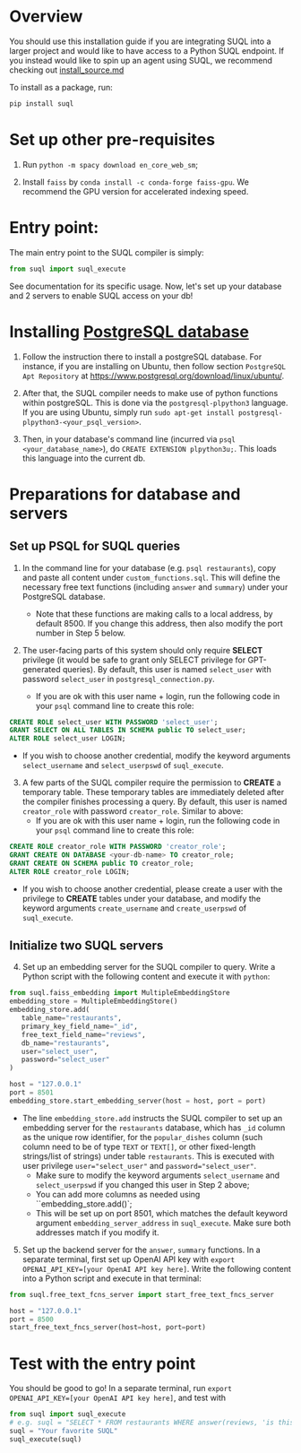 # Overview

You should use this installation guide if you are integrating SUQL into a larger project and would like to have access to a Python SUQL endpoint. If you instead would like to spin up an agent using SUQL, we recommend checking out [install_source.md](install_source.md)

To install as a package, run:

```bash
pip install suql
```

# Set up other pre-requisites

1. Run `python -m spacy download en_core_web_sm`;

2. Install `faiss` by `conda install -c conda-forge faiss-gpu`. We recommend the GPU version for accelerated indexing speed. 

# Entry point:

The main entry point to the SUQL compiler is simply:
```python
from suql import suql_execute
```
See documentation for its specific usage. Now, let's set up your database and 2 servers to enable SUQL access on your db!

# Installing [PostgreSQL database](https://www.postgresql.org/)

1. Follow the instruction there to install a postgreSQL database. For instance, if you are installing on Ubuntu, then follow section `PostgreSQL Apt Repository` at https://www.postgresql.org/download/linux/ubuntu/.

2. After that, the SUQL compiler needs to make use of python functions within postgreSQL. This is done via the `postgresql-plpython3` language. If you are using Ubuntu, simply run `sudo apt-get install postgresql-plpython3-<your_psql_version>`.

3. Then, in your database's command line (incurred via `psql <your_database_name>`), do `CREATE EXTENSION plpython3u;`. This loads this language into the current db. 

# Preparations for database and servers

## Set up PSQL for SUQL queries

1. In the command line for your database (e.g. `psql restaurants`), copy and paste all content under `custom_functions.sql`. This will define the necessary free text functions (including `answer` and `summary`) under your PostgreSQL database.
   - Note that these functions are making calls to a local address, by default 8500. If you change this address, then also modify the port number in Step 5 below.

2. The user-facing parts of this system should only require **SELECT** privilege (it would be safe to grant only SELECT privilege for GPT-generated queries). By default, this user is named `select_user` with password `select_user` in `postgresql_connection.py`.
   - If you are ok with this user name + login, run the following code in your `psql` command line to create this role:
```sql
CREATE ROLE select_user WITH PASSWORD 'select_user';
GRANT SELECT ON ALL TABLES IN SCHEMA public TO select_user;
ALTER ROLE select_user LOGIN;
```
   - If you wish to choose another credential, modify the keyword arguments `select_username` and `select_userpswd` of `suql_execute`.

3. A few parts of the SUQL compiler require the permission to **CREATE** a temporary table. These temporary tables are immediately deleted after the compiler finishes processing a query. By default, this user is named `creator_role` with password `creator_role`. Similar to above:
   - If you are ok with this user name + login, run the following code in your `psql` command line to create this role:
```sql
CREATE ROLE creator_role WITH PASSWORD 'creator_role';
GRANT CREATE ON DATABASE <your-db-name> TO creator_role;
GRANT CREATE ON SCHEMA public TO creator_role;
ALTER ROLE creator_role LOGIN;
```
   - If you wish to choose another credential, please create a user with the privilege to **CREATE** tables under your database, and modify the keyword arguments `create_username` and `create_userpswd` of `suql_execute`.

## Initialize two SUQL servers

4. Set up an embedding server for the SUQL compiler to query. Write a Python script with the following content and execute it with `python`:
```python
from suql.faiss_embedding import MultipleEmbeddingStore
embedding_store = MultipleEmbeddingStore()
embedding_store.add(
   table_name="restaurants",
   primary_key_field_name="_id",
   free_text_field_name="reviews",
   db_name="restaurants",
   user="select_user",
   password="select_user"
)

host = "127.0.0.1"
port = 8501
embedding_store.start_embedding_server(host = host, port = port)
```

- The line `embedding_store.add` instructs the SUQL compiler to set up an embedding server for the `restaurants` database, which has `_id` column as the unique row identifier, for the `popular_dishes` column (such column need to be of type `TEXT` or `TEXT[]`, or other fixed-length strings/list of strings) under table `restaurants`. This is executed with user privilege `user="select_user"` and `password="select_user"`. 
    - Make sure to modify the keyword arguments `select_username` and `select_userpswd` if you changed this user in Step 2 above;
    - You can add more columns as needed using ``embedding_store.add()`;
    - This will be set up on port 8501, which matches the default keyword argument `embedding_server_address` in `suql_execute`. Make sure both addresses match if you modify it.

5. Set up the backend server for the `answer`, `summary` functions. In a separate terminal, first set up OpenAI API key with `export OPENAI_API_KEY=[your OpenAI API key here]`. Write the following content into a Python script and execute in that terminal:
```python
from suql.free_text_fcns_server import start_free_text_fncs_server

host = "127.0.0.1"
port = 8500
start_free_text_fncs_server(host=host, port=port)
```

# Test with the entry point

You should be good to go! In a separate terminal, run `export OPENAI_API_KEY=[your OpenAI API key here]`, and test with

```python
from suql import suql_execute
# e.g. suql = "SELECT * FROM restaurants WHERE answer(reviews, 'is this a family-friendly restaurant?') = 'Yes' AND rating = 4;"
suql = "Your favorite SUQL"
suql_execute(suql)
```